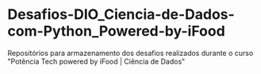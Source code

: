 # Desafios-DIO_Ciencia-de-Dados-com-Python_Powered-by-iFood
Repositórios para armazenamento dos desafios realizados durante o curso "Potência Tech powered by iFood | Ciência de Dados"
